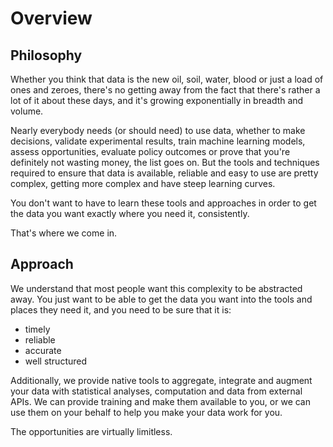 # Overview

## Philosophy
Whether you think that data is the new oil, soil, water, blood or  just a load of ones and zeroes, there's no getting away from the fact that there's rather a lot of it about these days, and it's growing exponentially in breadth and volume.

Nearly everybody needs (or should need) to use data, whether to make decisions, validate experimental results, train machine learning models, assess opportunities, evaluate policy outcomes or prove that you're definitely not wasting money, the list goes on.  But the tools and techniques required to ensure that data is available, reliable and easy to use are pretty complex, getting more complex and have steep learning curves.

You don't want to have to learn these tools and approaches in order to get the data you want exactly where you need it, consistently.

That's where we come in.

## Approach
We understand that most people want this complexity to be abstracted away.  You just want to be able to get the data you want into the tools and places they need it, and you need to be sure that it is:

* timely
* reliable
* accurate
* well structured

Additionally, we provide native tools to aggregate, integrate and augment your data with statistical analyses, computation and data from external APIs.  We can provide training and make them available to you, or we can use them on your behalf to help you make your data work for you.
 
The opportunities are virtually limitless.
    
